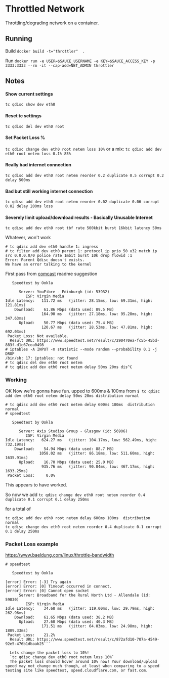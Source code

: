 # Throttled Network
Throttling/degrading network on a container.

## Running
Build `docker build -t="throttler"  .`

Run `docker run -e USER=$SAUCE_USERNAME -e KEY=$SAUCE_ACCESS_KEY -p 3333:3333 --rm -it --cap-add=NET_ADMIN throttler`

## Notes

#### Show current settings
`tc qdisc show dev eth0`

#### Reset tc settings
`tc qdisc del dev eth0 root`

#### Set Packet Loss %
`tc qdisc change dev eth0 root netem loss 10%`
or a mix: `tc qdisc add dev eth0 root netem loss 0.1% 85%`

#### Really bad internet connection
`tc qdisc add dev eth0 root netem reorder 0.2 duplicate 0.5 corrupt 0.2 delay 500ms`


#### Bad but still working internet connection
`tc qdisc add dev eth0 root netem reorder 0.02 duplicate 0.06 corrupt 0.02 delay 200ms loss`


#### Severely limit upload/download results - Basically Unusable Internet
`tc qdisc add dev eth0 root tbf rate 500kbit burst 16kbit latency 50ms`







Whatever, won't work
```
# tc qdisc add dev eth0 handle 1: ingress
# tc filter add dev eth0 parent 1: protocol ip prio 50 u32 match ip src 0.0.0.0/0 police rate 1mbit burst 10k drop flowid :1
Error: Parent Qdisc doesn't exists.
We have an error talking to the kernel
```


First pass from [comcast](https://github.com/tylertreat/comcast#linux) readme suggestion
```
   Speedtest by Ookla

      Server: YouFibre - Edinburgh (id: 53932)
         ISP: Virgin Media
Idle Latency:   111.72 ms   (jitter: 28.15ms, low: 69.31ms, high: 121.81ms)
    Download:    61.86 Mbps (data used: 89.5 MB)                                                   
                164.90 ms   (jitter: 27.18ms, low: 95.28ms, high: 347.63ms)
      Upload:    50.77 Mbps (data used: 75.4 MB)                                                   
                120.67 ms   (jitter: 28.53ms, low: 47.81ms, high: 692.03ms)
 Packet Loss: Not available.
  Result URL: https://www.speedtest.net/result/c/290470ea-fc5b-45bd-883f-d1c67cea0498
# iptables -A INPUT -m statistic --mode random --probability 0.1 -j DROP
/bin/sh: 17: iptables: not found
# tc qdisc del dev eth0 root netem
# tc qdisc add dev eth0 root netem delay 50ms 20ms dis^C 
```


### Working
OK Now we're gonna have fun. upped to 600ms & 100ms from `$ tc qdisc add dev eth0 root netem delay 50ms 20ms distribution normal`

```
# tc qdisc add dev eth0 root netem delay 600ms 100ms  distribution normal
# speedtest

   Speedtest by Ookla

      Server: Axis Studios Group - Glasgow (id: 56906)
         ISP: Virgin Media
Idle Latency:   624.27 ms   (jitter: 104.17ms, low: 562.49ms, high: 732.19ms)
    Download:    54.94 Mbps (data used: 88.7 MB)                                                   
               1058.02 ms   (jitter: 86.18ms, low: 511.60ms, high: 1635.91ms)
      Upload:    16.70 Mbps (data used: 25.0 MB)                                                   
                935.76 ms   (jitter: 90.84ms, low: 467.17ms, high: 1633.25ms)
 Packet Loss:     0.0%
 ```

 This appears to have worked. 

 So now we add
 `tc qdisc change dev eth0 root netem reorder 0.4 duplicate 0.1 corrupt 0.1 delay 250ms`

 for a total of
 
 ```
 tc qdisc add dev eth0 root netem delay 600ms 100ms  distribution normal
 tc qdisc change dev eth0 root netem reorder 0.4 duplicate 0.1 corrupt 0.1 delay 250ms
 ```

### Packet Loss example
https://www.baeldung.com/linux/throttle-bandwidth

```# tc qdisc change dev eth0 root netem loss 25%
# speedtest

   Speedtest by Ookla

[error] Error: [-3] Try again
[error] Error: [0] Timeout occurred in connect.
[error] Error: [0] Cannot open socket
      Server: Broadband for the Rural North Ltd - Allendale (id: 59030)
         ISP: Virgin Media
Idle Latency:    34.68 ms   (jitter: 119.00ms, low: 29.79ms, high: 262.96ms)
    Download:    61.65 Mbps (data used: 38.2 MB)                                                   
      Upload:    27.60 Mbps (data used: 40.3 MB)                                                   
                171.51 ms   (jitter: 64.03ms, low: 24.98ms, high: 1809.33ms)
 Packet Loss:    21.2%
  Result URL: https://www.speedtest.net/result/c/872afd10-707a-4549-92e5-476b1dbaab25```

  Lets change the packet loss to 10%!
  `tc qdisc change dev eth0 root netem loss 10%`
  The packet loss should hover around 10% now! Your download/upload speed may not change much though, at least when comparing to a speed testing site like speedtest, speed.cloudflare.com, or fast.com.
